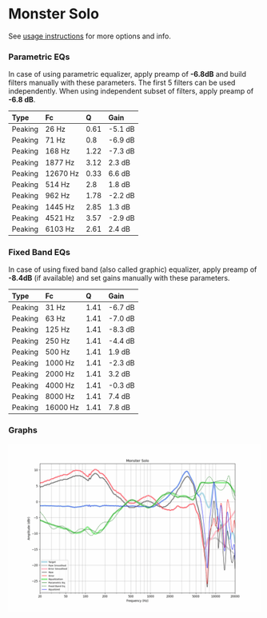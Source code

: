 # Monster Solo
See [usage instructions](https://github.com/jaakkopasanen/AutoEq#usage) for more options and info.

### Parametric EQs
In case of using parametric equalizer, apply preamp of **-6.8dB** and build filters manually
with these parameters. The first 5 filters can be used independently.
When using independent subset of filters, apply preamp of **-6.8 dB**.

| Type    | Fc       |    Q | Gain    |
|:--------|:---------|:-----|:--------|
| Peaking | 26 Hz    | 0.61 | -5.1 dB |
| Peaking | 71 Hz    | 0.8  | -6.9 dB |
| Peaking | 168 Hz   | 1.22 | -7.3 dB |
| Peaking | 1877 Hz  | 3.12 | 2.3 dB  |
| Peaking | 12670 Hz | 0.33 | 6.6 dB  |
| Peaking | 514 Hz   | 2.8  | 1.8 dB  |
| Peaking | 962 Hz   | 1.78 | -2.2 dB |
| Peaking | 1445 Hz  | 2.85 | 1.3 dB  |
| Peaking | 4521 Hz  | 3.57 | -2.9 dB |
| Peaking | 6103 Hz  | 2.61 | 2.4 dB  |

### Fixed Band EQs
In case of using fixed band (also called graphic) equalizer, apply preamp of **-8.4dB**
(if available) and set gains manually with these parameters.

| Type    | Fc       |    Q | Gain    |
|:--------|:---------|:-----|:--------|
| Peaking | 31 Hz    | 1.41 | -6.7 dB |
| Peaking | 63 Hz    | 1.41 | -7.0 dB |
| Peaking | 125 Hz   | 1.41 | -8.3 dB |
| Peaking | 250 Hz   | 1.41 | -4.4 dB |
| Peaking | 500 Hz   | 1.41 | 1.9 dB  |
| Peaking | 1000 Hz  | 1.41 | -2.3 dB |
| Peaking | 2000 Hz  | 1.41 | 3.2 dB  |
| Peaking | 4000 Hz  | 1.41 | -0.3 dB |
| Peaking | 8000 Hz  | 1.41 | 7.4 dB  |
| Peaking | 16000 Hz | 1.41 | 7.8 dB  |

### Graphs
![](./Monster%20Solo.png)
